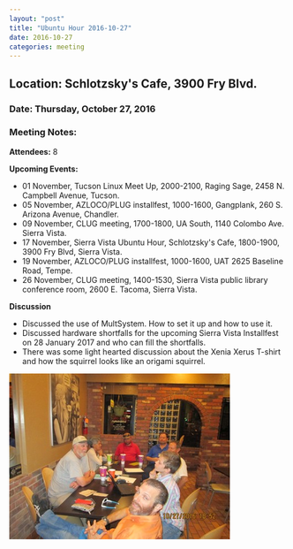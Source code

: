 ```yaml
---
layout: "post"
title: "Ubuntu Hour 2016-10-27"
date: 2016-10-27
categories: meeting
---
```


## Location: Schlotzsky's Cafe, 3900 Fry Blvd.

### Date: Thursday, October 27, 2016

### Meeting Notes:

**Attendees:** 8

**Upcoming Events:**

 * 01 November, Tucson Linux Meet Up, 2000-2100, Raging Sage, 2458 N. Campbell Avenue, Tucson.
 * 05 November, AZLOCO/PLUG installfest, 1000-1600, Gangplank, 260 S. Arizona Avenue, Chandler.
 * 09 November, CLUG meeting, 1700-1800, UA South, 1140 Colombo Ave. Sierra Vista.
 * 17 November, Sierra Vista Ubuntu Hour, Schlotzsky's Cafe, 1800-1900, 3900 Fry Blvd, Sierra Vista. 
 * 19 November, AZLOCO/PLUG installfest, 1000-1600, UAT 2625 Baseline Road, Tempe.
 * 26 November, CLUG meeting, 1400-1530, Sierra Vista public library conference room, 2600 E. Tacoma, Sierra Vista. 
 
**Discussion**
 
 * Discussed the use of MultSystem.  How to set it up and how to use it.
 * Discussed hardware shortfalls for the upcoming Sierra Vista Installfest on 28 January 2017 and who can fill the shortfalls.
 * There was some light hearted discussion about the Xenia Xerus T-shirt and how the squirrel looks like an origami squirrel.

![alt text](https://raw.githubusercontent.com/CochiseLinuxUsersGroup/CochiseLinuxUsersGroup.github.io/master/images/SierraVistaUbuntuHour_27October2016.JPG)
